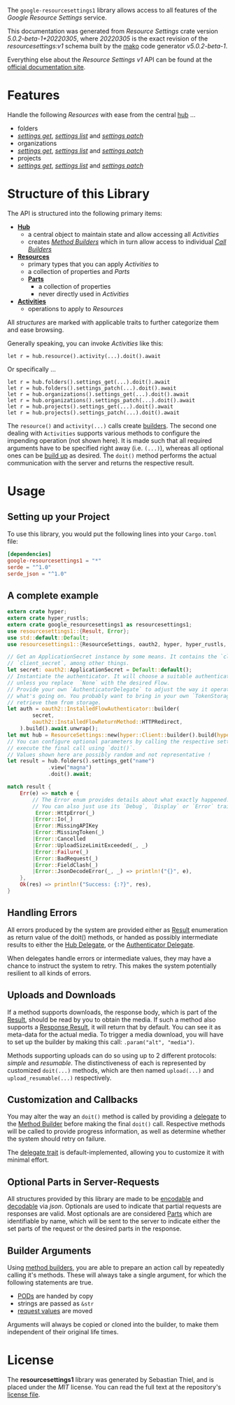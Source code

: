 <!---
DO NOT EDIT !
This file was generated automatically from 'src/generator/templates/api/README.md.mako'
DO NOT EDIT !
-->
The `google-resourcesettings1` library allows access to all features of the *Google Resource Settings* service.

This documentation was generated from *Resource Settings* crate version *5.0.2-beta-1+20220305*, where *20220305* is the exact revision of the *resourcesettings:v1* schema built by the [mako](http://www.makotemplates.org/) code generator *v5.0.2-beta-1*.

Everything else about the *Resource Settings* *v1* API can be found at the
[official documentation site](https://cloud.google.com/resource-manager/docs/resource-settings/overview).
# Features

Handle the following *Resources* with ease from the central [hub](https://docs.rs/google-resourcesettings1/5.0.2-beta-1+20220305/google_resourcesettings1/ResourceSettings) ... 

* folders
 * [*settings get*](https://docs.rs/google-resourcesettings1/5.0.2-beta-1+20220305/google_resourcesettings1/api::FolderSettingGetCall), [*settings list*](https://docs.rs/google-resourcesettings1/5.0.2-beta-1+20220305/google_resourcesettings1/api::FolderSettingListCall) and [*settings patch*](https://docs.rs/google-resourcesettings1/5.0.2-beta-1+20220305/google_resourcesettings1/api::FolderSettingPatchCall)
* organizations
 * [*settings get*](https://docs.rs/google-resourcesettings1/5.0.2-beta-1+20220305/google_resourcesettings1/api::OrganizationSettingGetCall), [*settings list*](https://docs.rs/google-resourcesettings1/5.0.2-beta-1+20220305/google_resourcesettings1/api::OrganizationSettingListCall) and [*settings patch*](https://docs.rs/google-resourcesettings1/5.0.2-beta-1+20220305/google_resourcesettings1/api::OrganizationSettingPatchCall)
* projects
 * [*settings get*](https://docs.rs/google-resourcesettings1/5.0.2-beta-1+20220305/google_resourcesettings1/api::ProjectSettingGetCall), [*settings list*](https://docs.rs/google-resourcesettings1/5.0.2-beta-1+20220305/google_resourcesettings1/api::ProjectSettingListCall) and [*settings patch*](https://docs.rs/google-resourcesettings1/5.0.2-beta-1+20220305/google_resourcesettings1/api::ProjectSettingPatchCall)




# Structure of this Library

The API is structured into the following primary items:

* **[Hub](https://docs.rs/google-resourcesettings1/5.0.2-beta-1+20220305/google_resourcesettings1/ResourceSettings)**
    * a central object to maintain state and allow accessing all *Activities*
    * creates [*Method Builders*](https://docs.rs/google-resourcesettings1/5.0.2-beta-1+20220305/google_resourcesettings1/client::MethodsBuilder) which in turn
      allow access to individual [*Call Builders*](https://docs.rs/google-resourcesettings1/5.0.2-beta-1+20220305/google_resourcesettings1/client::CallBuilder)
* **[Resources](https://docs.rs/google-resourcesettings1/5.0.2-beta-1+20220305/google_resourcesettings1/client::Resource)**
    * primary types that you can apply *Activities* to
    * a collection of properties and *Parts*
    * **[Parts](https://docs.rs/google-resourcesettings1/5.0.2-beta-1+20220305/google_resourcesettings1/client::Part)**
        * a collection of properties
        * never directly used in *Activities*
* **[Activities](https://docs.rs/google-resourcesettings1/5.0.2-beta-1+20220305/google_resourcesettings1/client::CallBuilder)**
    * operations to apply to *Resources*

All *structures* are marked with applicable traits to further categorize them and ease browsing.

Generally speaking, you can invoke *Activities* like this:

```Rust,ignore
let r = hub.resource().activity(...).doit().await
```

Or specifically ...

```ignore
let r = hub.folders().settings_get(...).doit().await
let r = hub.folders().settings_patch(...).doit().await
let r = hub.organizations().settings_get(...).doit().await
let r = hub.organizations().settings_patch(...).doit().await
let r = hub.projects().settings_get(...).doit().await
let r = hub.projects().settings_patch(...).doit().await
```

The `resource()` and `activity(...)` calls create [builders][builder-pattern]. The second one dealing with `Activities` 
supports various methods to configure the impending operation (not shown here). It is made such that all required arguments have to be 
specified right away (i.e. `(...)`), whereas all optional ones can be [build up][builder-pattern] as desired.
The `doit()` method performs the actual communication with the server and returns the respective result.

# Usage

## Setting up your Project

To use this library, you would put the following lines into your `Cargo.toml` file:

```toml
[dependencies]
google-resourcesettings1 = "*"
serde = "^1.0"
serde_json = "^1.0"
```

## A complete example

```Rust
extern crate hyper;
extern crate hyper_rustls;
extern crate google_resourcesettings1 as resourcesettings1;
use resourcesettings1::{Result, Error};
use std::default::Default;
use resourcesettings1::{ResourceSettings, oauth2, hyper, hyper_rustls, chrono, FieldMask};

// Get an ApplicationSecret instance by some means. It contains the `client_id` and 
// `client_secret`, among other things.
let secret: oauth2::ApplicationSecret = Default::default();
// Instantiate the authenticator. It will choose a suitable authentication flow for you, 
// unless you replace  `None` with the desired Flow.
// Provide your own `AuthenticatorDelegate` to adjust the way it operates and get feedback about 
// what's going on. You probably want to bring in your own `TokenStorage` to persist tokens and
// retrieve them from storage.
let auth = oauth2::InstalledFlowAuthenticator::builder(
        secret,
        oauth2::InstalledFlowReturnMethod::HTTPRedirect,
    ).build().await.unwrap();
let mut hub = ResourceSettings::new(hyper::Client::builder().build(hyper_rustls::HttpsConnectorBuilder::new().with_native_roots().https_or_http().enable_http1().enable_http2().build()), auth);
// You can configure optional parameters by calling the respective setters at will, and
// execute the final call using `doit()`.
// Values shown here are possibly random and not representative !
let result = hub.folders().settings_get("name")
             .view("magna")
             .doit().await;

match result {
    Err(e) => match e {
        // The Error enum provides details about what exactly happened.
        // You can also just use its `Debug`, `Display` or `Error` traits
         Error::HttpError(_)
        |Error::Io(_)
        |Error::MissingAPIKey
        |Error::MissingToken(_)
        |Error::Cancelled
        |Error::UploadSizeLimitExceeded(_, _)
        |Error::Failure(_)
        |Error::BadRequest(_)
        |Error::FieldClash(_)
        |Error::JsonDecodeError(_, _) => println!("{}", e),
    },
    Ok(res) => println!("Success: {:?}", res),
}

```
## Handling Errors

All errors produced by the system are provided either as [Result](https://docs.rs/google-resourcesettings1/5.0.2-beta-1+20220305/google_resourcesettings1/client::Result) enumeration as return value of
the doit() methods, or handed as possibly intermediate results to either the 
[Hub Delegate](https://docs.rs/google-resourcesettings1/5.0.2-beta-1+20220305/google_resourcesettings1/client::Delegate), or the [Authenticator Delegate](https://docs.rs/yup-oauth2/*/yup_oauth2/trait.AuthenticatorDelegate.html).

When delegates handle errors or intermediate values, they may have a chance to instruct the system to retry. This 
makes the system potentially resilient to all kinds of errors.

## Uploads and Downloads
If a method supports downloads, the response body, which is part of the [Result](https://docs.rs/google-resourcesettings1/5.0.2-beta-1+20220305/google_resourcesettings1/client::Result), should be
read by you to obtain the media.
If such a method also supports a [Response Result](https://docs.rs/google-resourcesettings1/5.0.2-beta-1+20220305/google_resourcesettings1/client::ResponseResult), it will return that by default.
You can see it as meta-data for the actual media. To trigger a media download, you will have to set up the builder by making
this call: `.param("alt", "media")`.

Methods supporting uploads can do so using up to 2 different protocols: 
*simple* and *resumable*. The distinctiveness of each is represented by customized 
`doit(...)` methods, which are then named `upload(...)` and `upload_resumable(...)` respectively.

## Customization and Callbacks

You may alter the way an `doit()` method is called by providing a [delegate](https://docs.rs/google-resourcesettings1/5.0.2-beta-1+20220305/google_resourcesettings1/client::Delegate) to the 
[Method Builder](https://docs.rs/google-resourcesettings1/5.0.2-beta-1+20220305/google_resourcesettings1/client::CallBuilder) before making the final `doit()` call. 
Respective methods will be called to provide progress information, as well as determine whether the system should 
retry on failure.

The [delegate trait](https://docs.rs/google-resourcesettings1/5.0.2-beta-1+20220305/google_resourcesettings1/client::Delegate) is default-implemented, allowing you to customize it with minimal effort.

## Optional Parts in Server-Requests

All structures provided by this library are made to be [encodable](https://docs.rs/google-resourcesettings1/5.0.2-beta-1+20220305/google_resourcesettings1/client::RequestValue) and 
[decodable](https://docs.rs/google-resourcesettings1/5.0.2-beta-1+20220305/google_resourcesettings1/client::ResponseResult) via *json*. Optionals are used to indicate that partial requests are responses 
are valid.
Most optionals are are considered [Parts](https://docs.rs/google-resourcesettings1/5.0.2-beta-1+20220305/google_resourcesettings1/client::Part) which are identifiable by name, which will be sent to 
the server to indicate either the set parts of the request or the desired parts in the response.

## Builder Arguments

Using [method builders](https://docs.rs/google-resourcesettings1/5.0.2-beta-1+20220305/google_resourcesettings1/client::CallBuilder), you are able to prepare an action call by repeatedly calling it's methods.
These will always take a single argument, for which the following statements are true.

* [PODs][wiki-pod] are handed by copy
* strings are passed as `&str`
* [request values](https://docs.rs/google-resourcesettings1/5.0.2-beta-1+20220305/google_resourcesettings1/client::RequestValue) are moved

Arguments will always be copied or cloned into the builder, to make them independent of their original life times.

[wiki-pod]: http://en.wikipedia.org/wiki/Plain_old_data_structure
[builder-pattern]: http://en.wikipedia.org/wiki/Builder_pattern
[google-go-api]: https://github.com/google/google-api-go-client

# License
The **resourcesettings1** library was generated by Sebastian Thiel, and is placed 
under the *MIT* license.
You can read the full text at the repository's [license file][repo-license].

[repo-license]: https://github.com/Byron/google-apis-rsblob/main/LICENSE.md

